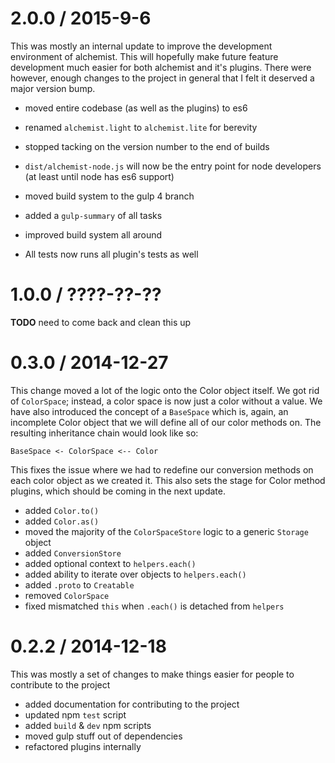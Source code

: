 2.0.0 / 2015-9-6
================

  This was mostly an internal update to improve the development environment of
  alchemist. This will hopefully make future feature development much easier for
  both alchemist and it's plugins. There were however, enough changes to the
  project in general that I felt it deserved a major version bump.

  * moved entire codebase (as well as the plugins) to es6
  * renamed `alchemist.light` to `alchemist.lite` for berevity
  * stopped tacking on the version number to the end of builds
  * `dist/alchemist-node.js` will now be the entry point for node developers (at
    least until node has es6 support)


  * moved build system to the gulp 4 branch
  * added a `gulp-summary` of all tasks
  * improved build system all around
  * All tests now runs all plugin's tests as well

1.0.0 / ????-??-??
=================
**TODO** need to come back and clean this up

0.3.0 / 2014-12-27
==================

This change moved a lot of the logic onto the Color object itself. We got rid of
`ColorSpace`; instead, a color space is now just a color without a value. We
have also introduced the concept of a `BaseSpace` which is, again, an incomplete
Color object that we will define all of our color methods on. The resulting
inheritance chain would look like so:

    BaseSpace <- ColorSpace <-- Color

This fixes the issue where we had to redefine our conversion methods on each color
object as we created it. This also sets the stage for Color method plugins, which
should be coming in the next update.

  * added `Color.to()`
  * added `Color.as()`
  * moved the majority of the `ColorSpaceStore` logic to a generic `Storage` object
  * added `ConversionStore`
  * added optional context to `helpers.each()`
  * added ability to iterate over objects to `helpers.each()`
  * added `.proto` to `Creatable`
  * removed `ColorSpace`
  * fixed mismatched `this` when `.each()` is detached from `helpers`

0.2.2 / 2014-12-18
==================

This was mostly a set of changes to make things easier for people to contribute
to the project

  * added documentation for contributing to the project
  * updated npm `test` script
  * added `build` & `dev` npm scripts
  * moved gulp stuff out of dependencies
  * refactored plugins internally
